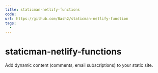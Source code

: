 ```yaml
---
title: staticman-netlify-functions
code: 
url: https://github.com/Bash2/staticman-netlify-function
tags: 
  - 
---
```


# staticman-netlify-functions

Add dynamic content (comments, email subscriptions) to your static site.
